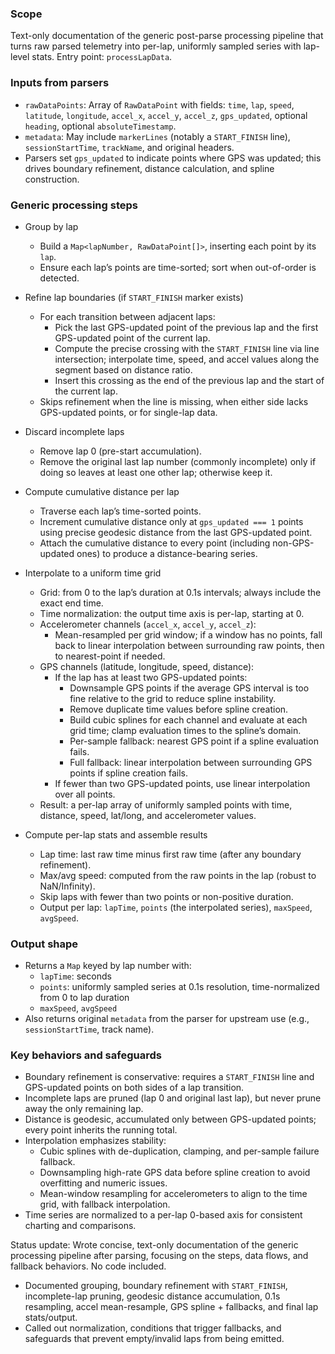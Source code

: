 ### Scope
Text-only documentation of the generic post-parse processing pipeline that turns raw parsed telemetry into per-lap, uniformly sampled series with lap-level stats. Entry point: `processLapData`.

### Inputs from parsers
- `rawDataPoints`: Array of `RawDataPoint` with fields: `time`, `lap`, `speed`, `latitude`, `longitude`, `accel_x`, `accel_y`, `accel_z`, `gps_updated`, optional `heading`, optional `absoluteTimestamp`.
- `metadata`: May include `markerLines` (notably a `START_FINISH` line), `sessionStartTime`, `trackName`, and original headers.
- Parsers set `gps_updated` to indicate points where GPS was updated; this drives boundary refinement, distance calculation, and spline construction.

### Generic processing steps
- Group by lap
  - Build a `Map<lapNumber, RawDataPoint[]>`, inserting each point by its `lap`.
  - Ensure each lap’s points are time-sorted; sort when out-of-order is detected.

- Refine lap boundaries (if `START_FINISH` marker exists)
  - For each transition between adjacent laps:
    - Pick the last GPS-updated point of the previous lap and the first GPS-updated point of the current lap.
    - Compute the precise crossing with the `START_FINISH` line via line intersection; interpolate time, speed, and accel values along the segment based on distance ratio.
    - Insert this crossing as the end of the previous lap and the start of the current lap.
  - Skips refinement when the line is missing, when either side lacks GPS-updated points, or for single-lap data.

- Discard incomplete laps
  - Remove lap 0 (pre-start accumulation).
  - Remove the original last lap number (commonly incomplete) only if doing so leaves at least one other lap; otherwise keep it.

- Compute cumulative distance per lap
  - Traverse each lap’s time-sorted points.
  - Increment cumulative distance only at `gps_updated === 1` points using precise geodesic distance from the last GPS-updated point.
  - Attach the cumulative distance to every point (including non-GPS-updated ones) to produce a distance-bearing series.

- Interpolate to a uniform time grid
  - Grid: from 0 to the lap’s duration at 0.1s intervals; always include the exact end time.
  - Time normalization: the output time axis is per-lap, starting at 0.
  - Accelerometer channels (`accel_x`, `accel_y`, `accel_z`):
    - Mean-resampled per grid window; if a window has no points, fall back to linear interpolation between surrounding raw points, then to nearest-point if needed.
  - GPS channels (latitude, longitude, speed, distance):
    - If the lap has at least two GPS-updated points:
      - Downsample GPS points if the average GPS interval is too fine relative to the grid to reduce spline instability.
      - Remove duplicate time values before spline creation.
      - Build cubic splines for each channel and evaluate at each grid time; clamp evaluation times to the spline’s domain.
      - Per-sample fallback: nearest GPS point if a spline evaluation fails.
      - Full fallback: linear interpolation between surrounding GPS points if spline creation fails.
    - If fewer than two GPS-updated points, use linear interpolation over all points.
  - Result: a per-lap array of uniformly sampled points with time, distance, speed, lat/long, and accelerometer values.

- Compute per-lap stats and assemble results
  - Lap time: last raw time minus first raw time (after any boundary refinement).
  - Max/avg speed: computed from the raw points in the lap (robust to NaN/Infinity).
  - Skip laps with fewer than two points or non-positive duration.
  - Output per lap: `lapTime`, `points` (the interpolated series), `maxSpeed`, `avgSpeed`.

### Output shape
- Returns a `Map` keyed by lap number with:
  - `lapTime`: seconds
  - `points`: uniformly sampled series at 0.1s resolution, time-normalized from 0 to lap duration
  - `maxSpeed`, `avgSpeed`
- Also returns original `metadata` from the parser for upstream use (e.g., `sessionStartTime`, track name).

### Key behaviors and safeguards
- Boundary refinement is conservative: requires a `START_FINISH` line and GPS-updated points on both sides of a lap transition.
- Incomplete laps are pruned (lap 0 and original last lap), but never prune away the only remaining lap.
- Distance is geodesic, accumulated only between GPS-updated points; every point inherits the running total.
- Interpolation emphasizes stability:
  - Cubic splines with de-duplication, clamping, and per-sample failure fallback.
  - Downsampling high-rate GPS data before spline creation to avoid overfitting and numeric issues.
  - Mean-window resampling for accelerometers to align to the time grid, with fallback interpolation.
- Time series are normalized to a per-lap 0-based axis for consistent charting and comparisons.

Status update: Wrote concise, text-only documentation of the generic processing pipeline after parsing, focusing on the steps, data flows, and fallback behaviors. No code included.

- Documented grouping, boundary refinement with `START_FINISH`, incomplete-lap pruning, geodesic distance accumulation, 0.1s resampling, accel mean-resample, GPS spline + fallbacks, and final lap stats/output.
- Called out normalization, conditions that trigger fallbacks, and safeguards that prevent empty/invalid laps from being emitted.